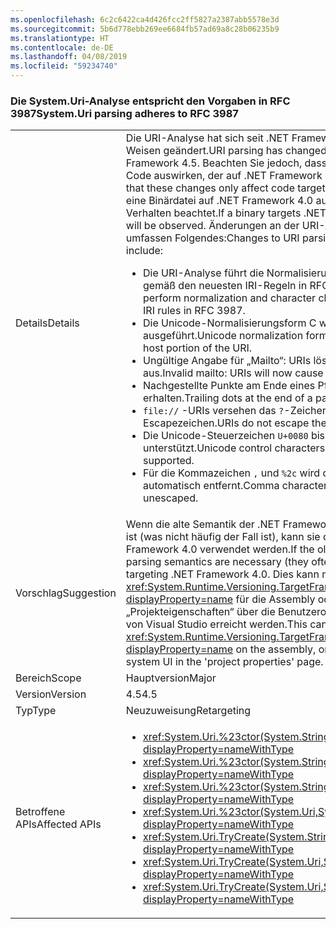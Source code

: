 ```yaml
---
ms.openlocfilehash: 6c2c6422ca4d426fcc2ff5827a2387abb5578e3d
ms.sourcegitcommit: 5b6d778ebb269ee6684fb57ad69a8c28b06235b9
ms.translationtype: HT
ms.contentlocale: de-DE
ms.lasthandoff: 04/08/2019
ms.locfileid: "59234740"
---
```

### <a name="systemuri-parsing-adheres-to-rfc-3987"></a><span data-ttu-id="6b7c8-101">Die System.Uri-Analyse entspricht den Vorgaben in RFC 3987</span><span class="sxs-lookup"><span data-stu-id="6b7c8-101">System.Uri parsing adheres to RFC 3987</span></span>

|   |   |
|---|---|
|<span data-ttu-id="6b7c8-102">Details</span><span class="sxs-lookup"><span data-stu-id="6b7c8-102">Details</span></span>|<span data-ttu-id="6b7c8-103">Die URI-Analyse hat sich seit .NET Framework 4.5 auf verschiedene Weisen geändert.</span><span class="sxs-lookup"><span data-stu-id="6b7c8-103">URI parsing has changed in several ways in .NET Framework 4.5.</span></span> <span data-ttu-id="6b7c8-104">Beachten Sie jedoch, dass sich diese Änderungen nur auf Code auswirken, der auf .NET Framework 4.5 ausgelegt ist.</span><span class="sxs-lookup"><span data-stu-id="6b7c8-104">Note, however, that these changes only affect code targeting .NET Framework 4.5.</span></span> <span data-ttu-id="6b7c8-105">Wenn eine Binärdatei auf .NET Framework 4.0 ausgelegt ist, wird das alte Verhalten beachtet.</span><span class="sxs-lookup"><span data-stu-id="6b7c8-105">If a binary targets .NET Framework 4.0, the old behavior will be observed.</span></span> <span data-ttu-id="6b7c8-106">Änderungen an der URI-Analyse in .NET Framework 4.5 umfassen Folgendes:</span><span class="sxs-lookup"><span data-stu-id="6b7c8-106">Changes to URI parsing in .NET Framework 4.5 include:</span></span><ul><li><span data-ttu-id="6b7c8-107">Die URI-Analyse führt die Normalisierung und Zeichenüberprüfung gemäß den neuesten IRI-Regeln in RFC 3987 aus.</span><span class="sxs-lookup"><span data-stu-id="6b7c8-107">URI parsing will perform normalization and character checking according to the latest IRI rules in RFC 3987.</span></span></li><li><span data-ttu-id="6b7c8-108">Die Unicode-Normalisierungsform C wird nur für den Hostteil des URIs ausgeführt.</span><span class="sxs-lookup"><span data-stu-id="6b7c8-108">Unicode normalization form C will only be performed on the host portion of the URI.</span></span></li><li><span data-ttu-id="6b7c8-109">Ungültige Angabe für „Mailto“: URIs lösen nun eine Ausnahme aus.</span><span class="sxs-lookup"><span data-stu-id="6b7c8-109">Invalid mailto: URIs will now cause an exception.</span></span></li><li><span data-ttu-id="6b7c8-110">Nachgestellte Punkte am Ende eines Pfadsegments bleiben nun erhalten.</span><span class="sxs-lookup"><span data-stu-id="6b7c8-110">Trailing dots at the end of a path segment are now preserved.</span></span></li><li><code>file://</code> <span data-ttu-id="6b7c8-111">-URIs versehen das <code>?</code>-Zeichen nicht mit einem Escapezeichen.</span><span class="sxs-lookup"><span data-stu-id="6b7c8-111">URIs do not escape the <code>?</code> character.</span></span></li><li><span data-ttu-id="6b7c8-112">Die Unicode-Steuerzeichen <code>U+0080</code> bis <code>U+009F</code> werden nicht unterstützt.</span><span class="sxs-lookup"><span data-stu-id="6b7c8-112">Unicode control characters <code>U+0080</code> through <code>U+009F</code> are not supported.</span></span></li><li><span data-ttu-id="6b7c8-113">Für die Kommazeichen <code>,</code> und <code>%2c</code> wird das Escapezeichen nicht automatisch entfernt.</span><span class="sxs-lookup"><span data-stu-id="6b7c8-113">Comma characters <code>,</code> or <code>%2c</code> are not automatically unescaped.</span></span></li></ul>|
|<span data-ttu-id="6b7c8-114">Vorschlag</span><span class="sxs-lookup"><span data-stu-id="6b7c8-114">Suggestion</span></span>|<span data-ttu-id="6b7c8-115">Wenn die alte Semantik der .NET Framework 4.0-URI-Analyse erforderlich ist (was nicht häufig der Fall ist), kann sie durch Ausrichtung auf .NET Framework 4.0 verwendet werden.</span><span class="sxs-lookup"><span data-stu-id="6b7c8-115">If the old .NET Framework 4.0 URI parsing semantics are necessary (they often aren't), they can be used by targeting .NET Framework 4.0.</span></span> <span data-ttu-id="6b7c8-116">Dies kann mithilfe von <xref:System.Runtime.Versioning.TargetFrameworkAttribute?displayProperty=name> für die Assembly oder auf der Seite „Projekteigenschaften“ über die Benutzeroberfläche des Projektsystems von Visual Studio erreicht werden.</span><span class="sxs-lookup"><span data-stu-id="6b7c8-116">This can be accomplished by using a <xref:System.Runtime.Versioning.TargetFrameworkAttribute?displayProperty=name> on the assembly, or through Visual Studio's project system UI in the 'project properties' page.</span></span>|
|<span data-ttu-id="6b7c8-117">Bereich</span><span class="sxs-lookup"><span data-stu-id="6b7c8-117">Scope</span></span>|<span data-ttu-id="6b7c8-118">Hauptversion</span><span class="sxs-lookup"><span data-stu-id="6b7c8-118">Major</span></span>|
|<span data-ttu-id="6b7c8-119">Version</span><span class="sxs-lookup"><span data-stu-id="6b7c8-119">Version</span></span>|<span data-ttu-id="6b7c8-120">4.5</span><span class="sxs-lookup"><span data-stu-id="6b7c8-120">4.5</span></span>|
|<span data-ttu-id="6b7c8-121">Typ</span><span class="sxs-lookup"><span data-stu-id="6b7c8-121">Type</span></span>|<span data-ttu-id="6b7c8-122">Neuzuweisung</span><span class="sxs-lookup"><span data-stu-id="6b7c8-122">Retargeting</span></span>|
|<span data-ttu-id="6b7c8-123">Betroffene APIs</span><span class="sxs-lookup"><span data-stu-id="6b7c8-123">Affected APIs</span></span>|<ul><li><xref:System.Uri.%23ctor(System.String)?displayProperty=nameWithType></li><li><xref:System.Uri.%23ctor(System.String,System.Boolean)?displayProperty=nameWithType></li><li><xref:System.Uri.%23ctor(System.String,System.UriKind)?displayProperty=nameWithType></li><li><xref:System.Uri.%23ctor(System.Uri,System.String)?displayProperty=nameWithType></li><li><xref:System.Uri.TryCreate(System.String,System.UriKind,System.Uri@)?displayProperty=nameWithType></li><li><xref:System.Uri.TryCreate(System.Uri,System.String,System.Uri@)?displayProperty=nameWithType></li><li><xref:System.Uri.TryCreate(System.Uri,System.Uri,System.Uri@)?displayProperty=nameWithType></li></ul>|
